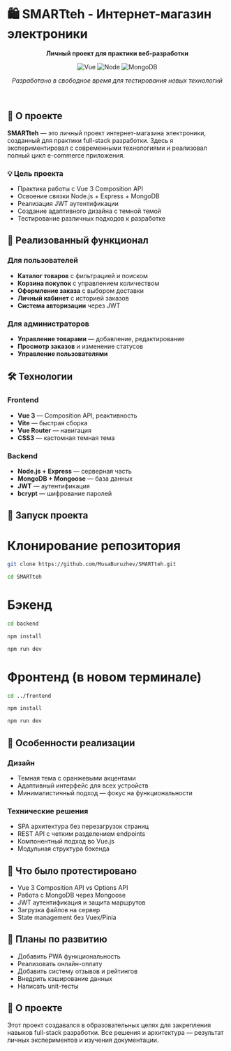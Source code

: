 # 🛍️ SMARTteh - Интернет-магазин электроники

<div align="center">

**Личный проект для практики веб-разработки**

![Vue](https://img.shields.io/badge/Vue.js-3-4FC08D?logo=vuedotjs)
![Node](https://img.shields.io/badge/Node.js-Express-339933?logo=nodedotjs)
![MongoDB](https://img.shields.io/badge/MongoDB-47A248?logo=mongodb)

*Разработано в свободное время для тестирования новых технологий*

<br>


</div>

## 📌 О проекте

**SMARTteh** — это личный проект интернет-магазина электроники, созданный для практики full-stack разработки. Здесь я экспериментировал с современными технологиями и реализовал полный цикл e-commerce приложения.

### 💡 Цель проекта
- Практика работы с Vue 3 Composition API  
- Освоение связки Node.js + Express + MongoDB  
- Реализация JWT аутентификации  
- Создание адаптивного дизайна с темной темой  
- Тестирование различных подходов к разработке  

## 🎯 Реализованный функционал

### Для пользователей
- **Каталог товаров** с фильтрацией и поиском  
- **Корзина покупок** с управлением количеством  
- **Оформление заказа** с выбором доставки  
- **Личный кабинет** с историей заказов  
- **Система авторизации** через JWT  

### Для администраторов
- **Управление товарами** — добавление, редактирование  
- **Просмотр заказов** и изменение статусов  
- **Управление пользователями**  

## 🛠️ Технологии

### Frontend
- **Vue 3** — Composition API, реактивность  
- **Vite** — быстрая сборка  
- **Vue Router** — навигация  
- **CSS3** — кастомная темная тема  

### Backend
- **Node.js + Express** — серверная часть  
- **MongoDB + Mongoose** — база данных  
- **JWT** — аутентификация  
- **bcrypt** — шифрование паролей  

## 🚀 Запуск проекта

# Клонирование репозитория

```bash
git clone https://github.com/MusaBuruzhev/SMARTteh.git
```
```bash
cd SMARTteh
```

# Бэкенд
```bash
cd backend
```
```bash
npm install
```
```bash
npm run dev
```

# Фронтенд (в новом терминале)
```bash
cd ../frontend
```
```bash
npm install
```
```bash
npm run dev
```
## 🎨 Особенности реализации

### Дизайн
- Темная тема с оранжевыми акцентами  
- Адаптивный интерфейс для всех устройств  
- Минималистичный подход — фокус на функциональности  

### Технические решения
- SPA архитектура без перезагрузок страниц  
- REST API с четким разделением endpoints  
- Компонентный подход во Vue.js  
- Модульная структура бэкенда  

## 📝 Что было протестировано
- Vue 3 Composition API vs Options API  
- Работа с MongoDB через Mongoose  
- JWT аутентификация и защита маршрутов  
- Загрузка файлов на сервер   
- State management без Vuex/Pinia  

## 🔮 Планы по развитию
- Добавить PWA функциональность  
- Реализовать онлайн-оплату  
- Добавить систему отзывов и рейтингов  
- Внедрить кэширование данных  
- Написать unit-тесты  

## 💭 О проекте
Этот проект создавался в образовательных целях для закрепления навыков full-stack разработки. Все решения и архитектура — результат личных экспериментов и изучения документации.
